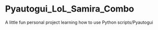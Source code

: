 # Pyautogui_LoL_Samira_Combo
A little fun personal project learning how to use Python scripts/Pyautogui
